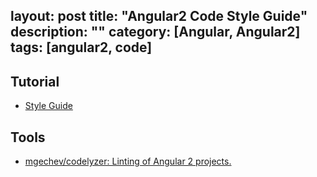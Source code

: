 layout: post
title: "Angular2 Code Style Guide"
description: ""
category: [Angular, Angular2]
tags: [angular2, code]
---

## Tutorial

- [Style Guide](https://angular.io/styleguide)

## Tools

- [mgechev/codelyzer: Linting of Angular 2 projects.](https://github.com/mgechev/codelyzer)
